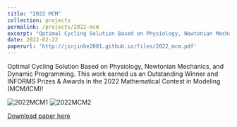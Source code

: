 ```yaml
---
title: "2022 MCM"
collection: projects
permalink: /projects/2022-mcm
excerpt: "Optimal Cycling Solution Based on Physiology, Newtonian Mechanics, and Dynamic Programming. This work earned us a Outstanding Winner and INFORMS Prizes & Awards in the 2022 Mathematics and Computer Science competition (MCM/ICM)!<br/><img src='/images/2022MCM1.png'>"
date: 2022-02-22
paperurl: 'http://jinjinhe2001.github.io/files/2022_mcm.pdf'
---
```

Optimal Cycling Solution Based on Physiology, Newtonian Mechanics, and Dynamic Programming. This work earned us an Outstanding Winner and INFORMS Prizes & Awards in the 2022 Mathematical Contest in Modeling (MCM/ICM)!

![2022MCM1](http://jinjinhe2001.github.io/images/2022MCM1.png)
![2022MCM2](http://jinjinhe2001.github.io/images/2022MCM2.png)

[Download paper here](http://jinjinhe2001.github.io/files/2022_mcm.pdf)
